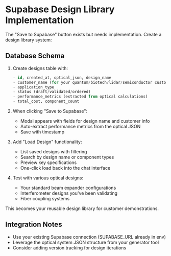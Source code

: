 # Supabase Design Library Implementation

The "Save to Supabase" button exists but needs implementation. Create a design library system:

## Database Schema

1. Create designs table with:
   ```sql
   - id, created_at, optical_json, design_name
   - customer_name (for your quantum/biotech/lidar/semiconductor customers)  
   - application_type 
   - status (draft/validated/ordered)
   - performance_metrics (extracted from optical calculations)
   - total_cost, component_count
   ```

2. When clicking "Save to Supabase":
   - Modal appears with fields for design name and customer info
   - Auto-extract performance metrics from the optical JSON
   - Save with timestamp

3. Add "Load Design" functionality:
   - List saved designs with filtering
   - Search by design name or component types
   - Preview key specifications
   - One-click load back into the chat interface

4. Test with various optical designs:
   - Your standard beam expander configurations
   - Interferometer designs you've been validating
   - Fiber coupling systems

This becomes your reusable design library for customer demonstrations.

## Integration Notes
- Use your existing Supabase connection (SUPABASE_URL already in env)
- Leverage the optical system JSON structure from your generator tool
- Consider adding version tracking for design iterations